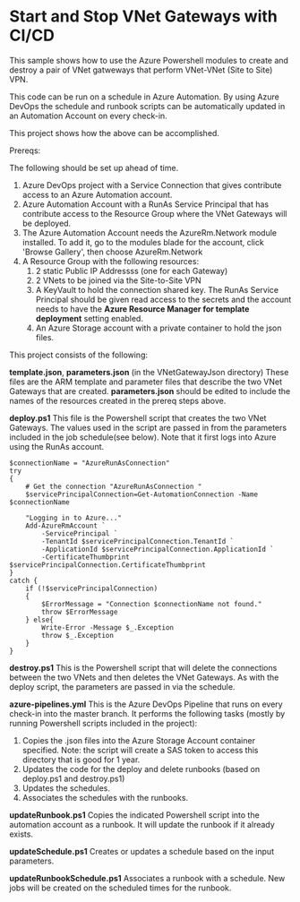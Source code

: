 # Start and Stop VNet Gateways with CI/CD

This sample shows how to use the Azure Powershell modules to create and destroy a pair of VNet gatweways that perform VNet-VNet (Site to Site) VPN. 

This code can be run on a schedule in Azure Automation. By using Azure DevOps the schedule and runbook scripts can be automatically updated in an Automation Account on every check-in. 

This project shows how the above can be accomplished. 

Prereqs: 

The following should be set up ahead of time.

1. Azure DevOps project with a Service Connection that gives contribute access to an Azure Automation account.
1. Azure Automation Account with a RunAs Service Principal that has contribute access to the Resource Group where the VNet Gateways will be deployed.
1. The Azure Automation Account needs the AzureRm.Network module installed. To add it, go to the modules blade for the account, click 'Browse Gallery', then choose AzureRm.Network
1. A Resource Group with the following resources:
   1. 2 static Public IP Addressss (one for each Gateway)
   1. 2 VNets to be joined via the Site-to-Site VPN
   1. A KeyVault to hold the connection shared key. The RunAs Service Principal should be given read access to the secrets and the account needs to have the **Azure Resource Manager for template deployment** setting enabled.
   1. An Azure Storage account with a private container to hold the json files. 

This project consists of the following: 

**template.json**, **parameters.json** (in the VNetGatewayJson directory)
These files are the ARM template and parameter files that describe the two VNet Gateways that are created. **parameters.json** should be edited to include the names of the resources created in the prereq steps above. 

**deploy.ps1** 
This file is the Powershell script that creates the two VNet Gateways. The values used in the script are passed in from the parameters included in the job schedule(see below). Note that it first logs into Azure using the RunAs account.

```
$connectionName = "AzureRunAsConnection"
try
{
    # Get the connection "AzureRunAsConnection "
    $servicePrincipalConnection=Get-AutomationConnection -Name $connectionName         

    "Logging in to Azure..."
    Add-AzureRmAccount `
        -ServicePrincipal `
        -TenantId $servicePrincipalConnection.TenantId `
        -ApplicationId $servicePrincipalConnection.ApplicationId `
        -CertificateThumbprint $servicePrincipalConnection.CertificateThumbprint 
}
catch {
    if (!$servicePrincipalConnection)
    {
        $ErrorMessage = "Connection $connectionName not found."
        throw $ErrorMessage
    } else{
        Write-Error -Message $_.Exception
        throw $_.Exception
    }
}
```

**destroy.ps1** 
This is the Powershell script that will delete the connections between the two VNets and then deletes the VNet Gateways. As with the deploy script, the parameters are passed in via the schedule. 

**azure-pipelines.yml**
This is the Azure DevOps Pipeline that runs on every check-in into the master branch. It performs the following tasks (mostly by running Powershell scripts included in the project):

1. Copies the .json files into the Azure Storage Account container specified. Note: the script will create a SAS token to access this directory that is good for 1 year.
1. Updates the code for the deploy and delete runbooks (based on deploy.ps1 and destroy.ps1)
1. Updates the schedules.
1. Associates the schedules with the runbooks.

**updateRunbook.ps1** 
Copies the indicated Powershell script into the automation account as a runbook. It will update the runbook if it already exists.

**updateSchedule.ps1**
Creates or updates a schedule based on the input parameters. 

**updateRunbookSchedule.ps1**
Associates a runbook with a schedule. New jobs will be created on the scheduled times for the runbook. 
